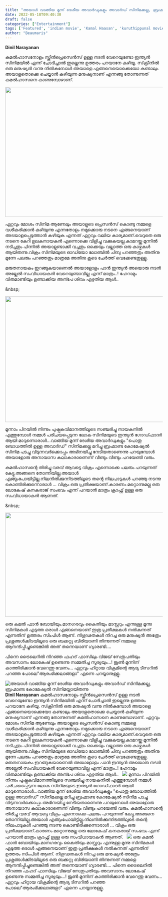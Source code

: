 ```yaml
---
title: "അയാൾ വാങ്ങിയ മൂന്ന് ദേശീയ അവാർഡുകളും അവാർഡ് സിനിമക്കല്ല, ബ്രഹ്മാണ്ട കോമേഷ്യൽ സിനിമയ്ക്കായിരുന്നു"
date: 2022-05-18T09:40:30
draft: false
categories: ["Entertainment"]
tags: ['Featured', 'indian movie', 'Kamal Haasan', 'kuruthippunal movie', 'mahanadi movie', 'thevarmagan movie']
author: "Beaumaris"
---
```


<strong>Dinil Narayanan </strong>

കമൽഹാസനോളം സ്ക്രീൻപ്രെസെൻസ് ഉള്ള നടൻ വേറെയുണ്ടോ ഇന്ത്യൻ സിനിമയിൽ എന്ന് ചോദിച്ചാൽ ഇല്ലെന്നു ഉത്തരം പറയാനേ കഴിയൂ. സ്‌ക്രീനിൽ ഒരു മനുഷ്യൻ വന്നു നിൽകുമ്പോൾ അയാളെ എങ്ങനെയൊക്കെയോ കണ്ടാലും അയാളതൊക്കെ ചെയ്യാൻ കഴിയുന്ന മനുഷ്യനാണ് എന്നങ്ങു തോന്നുന്നത് കമൽഹാസനെ കാണുമ്പോഴാണ്.

<img class="size-full wp-image-334895 aligncenter" src="https://cdn.boolokam.com/articles/2022/05/fwfwwfffff.jpg" alt="" width="600" height="415" />

ഏറ്റവും മോശം സിനിമ ആണേലും അയാളുടെ പ്രെസൻസ് കൊണ്ടു നമ്മളെ വശീകരിക്കാൻ കഴിയുന്നു എന്നതോളം നമുക്കൊരു നടനെ എങ്ങനെയാണ് അടയാളപ്പെടുത്താൻ കഴിയുക എന്നത് ഏറ്റവും വലിയ കാര്യമാണ്.വെറുതെ ഒരു നടനെ കേറി ഉലകനായകൻ എന്നൊക്കെ വിളിച്ചു വക്കുകയല്ല.കാമറയ്ക്കു മുന്നിൽ നടിച്ചതും പിന്നിൽ അയാളുണ്ടാക്കി വച്ചതും ഒക്കെയും വല്ലാത്ത ഒരു കാഴ്ചകൾ ആയിരുന്നു.വിക്രം സിനിമയുടെ ഓഡിയോ ലോഞ്ചിൽ ചിമ്പു പറഞ്ഞതും അതിനു മുന്നേ പലരും പറഞ്ഞതും മാത്രമേ അതിനു കൂടെ ചേർത്ത് വെക്കേണ്ടതുള്ളു.

മരുതനായകം ഇറങ്ങുകയാണെൽ അയാളോളം പാൻ ഇന്ത്യൻ അയൊരു നടൻ അല്ലേൽ സംവിധായകൻ വേറെയുണ്ടാവില്ല എന്ന് മാത്രം..! ഹേറാമും വിരുമാണ്ടിയും ഉണ്ടാക്കിയ അന്പേ ശിവം എഴുതിയ ആൾ..

&amp;nbsp;

<img class=" wp-image-334896 aligncenter" src="https://cdn.boolokam.com/articles/2022/05/u66u6u.jpg" alt="" width="612" height="402" />

മൂന്നാം പിറയിൽ നിന്നും പുഷ്പകവിമാനത്തിലൂടെ സഞ്ചരിച്ചു നായകനിൽ എത്തുമ്പോൾ നമ്മൾ പരിചയപ്പെടുന്ന ലോക സിനിമയുടെ ഇന്ത്യൻ ഗോഡ്ഫാദർ ആയി മാറുന്നൊരാൾ...വാങ്ങിയ മൂന്ന് ദേശീയ അവാർഡുകളും "പൊതു ബോധത്തിൽ ഉള്ള അവാർഡ്" സിനിമക്കല്ല മറിച്ചു ബ്രഹ്മാണ്ട കോമേഷ്യൽ സിനിമ പടച്ചു വിടുന്നവർക്കൊപ്പം അഭിനയിച്ചു നേടിയതാണെന്നു പറയുമ്പോൾ അയാളോരു അനായാസ കലാകാരാണെന്ന് വീണ്ടും വീണ്ടും പറയേണ്ടി വരും.

കമൽഹാസന്റെ തിരിച്ചു വരവ് ആവട്ടെ വിക്രം എന്നൊക്കെ പലരും പറയുന്നത് കേട്ടു.അങ്ങനെ തോന്നിയില്ല.അയാൾ എങ്ങുംപോയിട്ടില്ല.നിലനിൽക്കുന്നിടത്തിലൂടെ തന്റെ നിലപാടുകൾ പറഞ്ഞു നടന്നു കൊണ്ടിരിക്കുന്നൊരാൾ ... വിക്രം ഒരു പ്രതീക്ഷയാണ്.കാരണം മറ്റൊന്നുമല്ല ഒരു ലോകേഷ് കനകരാജ് സംഭവം എന്ന് പറയാൻ മാത്രം ക്രാഫ്റ്റ് ഉള്ള ഒരു സംവിധായാകൻ ആണത്.

&amp;nbsp;

<img class="wp-image-334897 aligncenter" src="https://cdn.boolokam.com/articles/2022/05/kukuuk.jpg" alt="" width="599" height="333" />

ഒരു കമൽ ഫാൻ ബോയിയും.മാനഗരവും കൈതിയും മാസ്റ്ററും എന്നുള്ള മൂന്നു സിനിമകൾ എടുത്ത ഒരാൾ എങ്ങനെയാണ് ഇത്ര പ്രതീക്ഷകൾ നൽകുന്നത് എന്നതിന് ഉത്തരം സിംപിൾ ആണ്. നിഗൂഢതകൾ നിറച്ച ഒരു മനുഷ്യൻ അത്രേം പ്രശ്നങ്ങൾക്കിടയിലൂടെ ഒരു ബക്കറ്റു ബിരിയാണി തിന്നുന്നത് നമ്മളെ ആനന്ദിപ്പിച്ചുണ്ടെങ്കിൽ അത് തന്നെയാണ് ഗ്യാരണ്ടി....

പിന്നെ ട്രൈലെറിൽ നിറഞ്ഞ ഫഹദ് ഫാസിലും വിജയ് സേതുപതിയും അവസാനം ലോകേഷ് ഉണ്ടെന്നു സമ്മതിച്ച സൂര്യയും...! ജൂൺ മൂന്നിന് കാത്തിരിക്കാൻ വേറെന്തു വേണം... ഏറ്റവും ഹിറ്റായ വിക്രമിന്റെ ആദ്യ ടീസറിൽ പറഞ്ഞ പോലെ"ആരംഭിക്കലാങ്ങളാ" എന്നെ പറയ്യാനുള്ളൂ.


![അയാൾ വാങ്ങിയ മൂന്ന് ദേശീയ അവാർഡുകളും അവാർഡ് സിനിമക്കല്ല, ബ്രഹ്മാണ്ട കോമേഷ്യൽ സിനിമയ്ക്കായിരുന്നു](https://cdn.boolokam.com/articles/2022/05/fwfwwfffff.jpg)**Dinil Narayanan** കമൽഹാസനോളം സ്ക്രീൻപ്രെസെൻസ് ഉള്ള നടൻ വേറെയുണ്ടോ ഇന്ത്യൻ സിനിമയിൽ എന്ന് ചോദിച്ചാൽ ഇല്ലെന്നു ഉത്തരം പറയാനേ കഴിയൂ. സ്‌ക്രീനിൽ ഒരു മനുഷ്യൻ വന്നു നിൽകുമ്പോൾ അയാളെ എങ്ങനെയൊക്കെയോ കണ്ടാലും അയാളതൊക്കെ ചെയ്യാൻ കഴിയുന്ന മനുഷ്യനാണ് എന്നങ്ങു തോന്നുന്നത് കമൽഹാസനെ കാണുമ്പോഴാണ്. ഏറ്റവും മോശം സിനിമ ആണേലും അയാളുടെ പ്രെസൻസ് കൊണ്ടു നമ്മളെ വശീകരിക്കാൻ കഴിയുന്നു എന്നതോളം നമുക്കൊരു നടനെ എങ്ങനെയാണ് അടയാളപ്പെടുത്താൻ കഴിയുക എന്നത് ഏറ്റവും വലിയ കാര്യമാണ്.വെറുതെ ഒരു നടനെ കേറി ഉലകനായകൻ എന്നൊക്കെ വിളിച്ചു വക്കുകയല്ല.കാമറയ്ക്കു മുന്നിൽ നടിച്ചതും പിന്നിൽ അയാളുണ്ടാക്കി വച്ചതും ഒക്കെയും വല്ലാത്ത ഒരു കാഴ്ചകൾ ആയിരുന്നു.വിക്രം സിനിമയുടെ ഓഡിയോ ലോഞ്ചിൽ ചിമ്പു പറഞ്ഞതും അതിനു മുന്നേ പലരും പറഞ്ഞതും മാത്രമേ അതിനു കൂടെ ചേർത്ത് വെക്കേണ്ടതുള്ളു. മരുതനായകം ഇറങ്ങുകയാണെൽ അയാളോളം പാൻ ഇന്ത്യൻ അയൊരു നടൻ അല്ലേൽ സംവിധായകൻ വേറെയുണ്ടാവില്ല എന്ന് മാത്രം..! ഹേറാമും വിരുമാണ്ടിയും ഉണ്ടാക്കിയ അന്പേ ശിവം എഴുതിയ ആൾ.. &nbsp; ![](https://cdn.boolokam.com/articles/2022/05/u66u6u.jpg) മൂന്നാം പിറയിൽ നിന്നും പുഷ്പകവിമാനത്തിലൂടെ സഞ്ചരിച്ചു നായകനിൽ എത്തുമ്പോൾ നമ്മൾ പരിചയപ്പെടുന്ന ലോക സിനിമയുടെ ഇന്ത്യൻ ഗോഡ്ഫാദർ ആയി മാറുന്നൊരാൾ...വാങ്ങിയ മൂന്ന് ദേശീയ അവാർഡുകളും "പൊതു ബോധത്തിൽ ഉള്ള അവാർഡ്" സിനിമക്കല്ല മറിച്ചു ബ്രഹ്മാണ്ട കോമേഷ്യൽ സിനിമ പടച്ചു വിടുന്നവർക്കൊപ്പം അഭിനയിച്ചു നേടിയതാണെന്നു പറയുമ്പോൾ അയാളോരു അനായാസ കലാകാരാണെന്ന് വീണ്ടും വീണ്ടും പറയേണ്ടി വരും. കമൽഹാസന്റെ തിരിച്ചു വരവ് ആവട്ടെ വിക്രം എന്നൊക്കെ പലരും പറയുന്നത് കേട്ടു.അങ്ങനെ തോന്നിയില്ല.അയാൾ എങ്ങുംപോയിട്ടില്ല.നിലനിൽക്കുന്നിടത്തിലൂടെ തന്റെ നിലപാടുകൾ പറഞ്ഞു നടന്നു കൊണ്ടിരിക്കുന്നൊരാൾ ... വിക്രം ഒരു പ്രതീക്ഷയാണ്.കാരണം മറ്റൊന്നുമല്ല ഒരു ലോകേഷ് കനകരാജ് സംഭവം എന്ന് പറയാൻ മാത്രം ക്രാഫ്റ്റ് ഉള്ള ഒരു സംവിധായാകൻ ആണത്. &nbsp; ![](https://cdn.boolokam.com/articles/2022/05/kukuuk.jpg) ഒരു കമൽ ഫാൻ ബോയിയും.മാനഗരവും കൈതിയും മാസ്റ്ററും എന്നുള്ള മൂന്നു സിനിമകൾ എടുത്ത ഒരാൾ എങ്ങനെയാണ് ഇത്ര പ്രതീക്ഷകൾ നൽകുന്നത് എന്നതിന് ഉത്തരം സിംപിൾ ആണ്. നിഗൂഢതകൾ നിറച്ച ഒരു മനുഷ്യൻ അത്രേം പ്രശ്നങ്ങൾക്കിടയിലൂടെ ഒരു ബക്കറ്റു ബിരിയാണി തിന്നുന്നത് നമ്മളെ ആനന്ദിപ്പിച്ചുണ്ടെങ്കിൽ അത് തന്നെയാണ് ഗ്യാരണ്ടി.... പിന്നെ ട്രൈലെറിൽ നിറഞ്ഞ ഫഹദ് ഫാസിലും വിജയ് സേതുപതിയും അവസാനം ലോകേഷ് ഉണ്ടെന്നു സമ്മതിച്ച സൂര്യയും...! ജൂൺ മൂന്നിന് കാത്തിരിക്കാൻ വേറെന്തു വേണം... ഏറ്റവും ഹിറ്റായ വിക്രമിന്റെ ആദ്യ ടീസറിൽ പറഞ്ഞ പോലെ"ആരംഭിക്കലാങ്ങളാ" എന്നെ പറയ്യാനുള്ളൂ.
